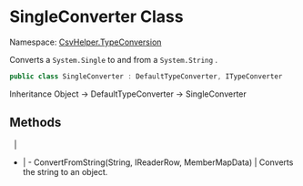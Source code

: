 # SingleConverter Class

Namespace: [CsvHelper.TypeConversion](/api/CsvHelper.TypeConversion)

Converts a ``System.Single`` to and from a ``System.String`` .

```cs
public class SingleConverter : DefaultTypeConverter, ITypeConverter
```

Inheritance Object -> DefaultTypeConverter -> SingleConverter

## Methods
&nbsp; | &nbsp;
- | -
ConvertFromString(String, IReaderRow, MemberMapData) | Converts the string to an object.
